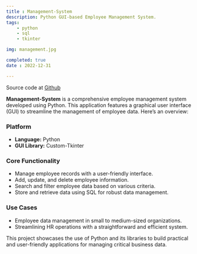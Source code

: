 ```yaml
---
title : Management-System
description: Python GUI-based Employee Management System.
tags:
    - python
    - sql
    - tkinter

img: management.jpg

completed: true
date : 2022-12-31

---
```

Source code at [Github](https://github.com/Unic-X/SD-Project)


**Management-System** is a comprehensive employee management system developed using Python. This application features a graphical user interface (GUI) to streamline the management of employee data. Here’s an overview:

### Platform
- **Language:** Python
- **GUI Library:** Custom-Tkinter

### Core Functionality
- Manage employee records with a user-friendly interface.
- Add, update, and delete employee information.
- Search and filter employee data based on various criteria.
- Store and retrieve data using SQL for robust data management.

### Use Cases
- Employee data management in small to medium-sized organizations.
- Streamlining HR operations with a straightforward and efficient system.

This project showcases the use of Python and its libraries to build practical and user-friendly applications for managing critical business data.